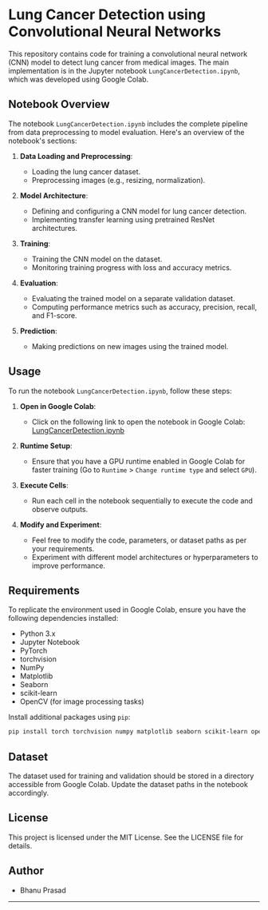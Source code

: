 # Lung Cancer Detection using Convolutional Neural Networks

This repository contains code for training a convolutional neural network (CNN) model to detect lung cancer from medical images. The main implementation is in the Jupyter notebook `LungCancerDetection.ipynb`, which was developed using Google Colab.

## Notebook Overview

The notebook `LungCancerDetection.ipynb` includes the complete pipeline from data preprocessing to model evaluation. Here's an overview of the notebook's sections:

1. **Data Loading and Preprocessing**:
   - Loading the lung cancer dataset.
   - Preprocessing images (e.g., resizing, normalization).

2. **Model Architecture**:
   - Defining and configuring a CNN model for lung cancer detection.
   - Implementing transfer learning using pretrained ResNet architectures.

3. **Training**:
   - Training the CNN model on the dataset.
   - Monitoring training progress with loss and accuracy metrics.

4. **Evaluation**:
   - Evaluating the trained model on a separate validation dataset.
   - Computing performance metrics such as accuracy, precision, recall, and F1-score.

5. **Prediction**:
   - Making predictions on new images using the trained model.

## Usage

To run the notebook `LungCancerDetection.ipynb`, follow these steps:

1. **Open in Google Colab**:
   - Click on the following link to open the notebook in Google Colab:
     [LungCancerDetection.ipynb](<link-to-your-ipynb-file-in-Google-Colab>)

2. **Runtime Setup**:
   - Ensure that you have a GPU runtime enabled in Google Colab for faster training (Go to `Runtime` > `Change runtime type` and select `GPU`).

3. **Execute Cells**:
   - Run each cell in the notebook sequentially to execute the code and observe outputs.

4. **Modify and Experiment**:
   - Feel free to modify the code, parameters, or dataset paths as per your requirements.
   - Experiment with different model architectures or hyperparameters to improve performance.

## Requirements

To replicate the environment used in Google Colab, ensure you have the following dependencies installed:

- Python 3.x
- Jupyter Notebook
- PyTorch
- torchvision
- NumPy
- Matplotlib
- Seaborn
- scikit-learn
- OpenCV (for image processing tasks)

Install additional packages using `pip`:

```bash
pip install torch torchvision numpy matplotlib seaborn scikit-learn opencv-python
```

## Dataset

The dataset used for training and validation should be stored in a directory accessible from Google Colab. Update the dataset paths in the notebook accordingly.

## License

This project is licensed under the MIT License. See the LICENSE file for details.

## Author

- Bhanu Prasad 

---
